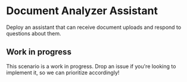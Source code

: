 # Document Analyzer Assistant

Deploy an assistant that can receive document uploads and respond to questions about them.

## Work in progress

This scenario is a work in progress. Drop an issue if you're looking to implement it, so we can prioritize accordingly!